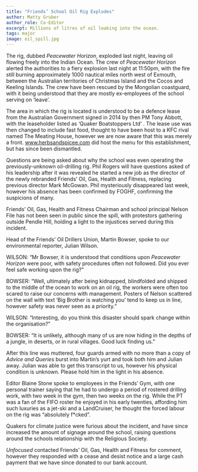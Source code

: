 ```yaml
---
title: "Friends’ School Oil Rig Explodes"
author: Matty Gruber
author_role: Co-Editor
excerpt: Millions of litres of oil leaking into the ocean. 
tags: major
image: oil_spill.jpg
---
```


The rig, dubbed *Peacewater Horizon*, exploded last night, leaving oil flowing
freely into the Indian Ocean.  The crew of *Peacewater Horizon* alerted the
authorities to a fiery explosion last night at 11:50pm, with the fire still
burning approximately 1000 nautical miles north west of Exmouth, between the
Australian territories of Christmas Island and the Cocos and Keeling Islands.
The crew have been rescued by the Mongolian coastguard, with it being understood
that they are mostly ex-employees of the school serving on ‘leave’.

The area in which the rig is located is understood to be a defence lease from
the Australian Government signed in 2014 by then PM Tony Abbott, with the
leaseholder listed as ‘Quaker Boatstoppers Ltd’ . The lease use was then changed
to include fast food, thought to have been host to a KFC rival named The Meating
House, however we are now aware that this was merely a front.
www.herbsandspicee.com did host the menu for this establishment, but has since
been dismantled. 

Questions are being asked about why the school was even operating the
previously-unknown oil-drilling rig. Phil Rogers will have questions asked of
his leadership after it was revealed he started a new job as the director of the
newly rebranded Friends’ Oil, Gas, Health and Fitness, replacing previous
director Mark McGowan. Phil mysteriously disappeared last week, however his
absence has been confirmed by FOGHF, confirming the suspicions of many. 

Friends’ Oil, Gas, Health and Fitness Chairman and school principal Nelson File
has not been seen in public since the spill, with protestors gathering outside
Pendle Hill, holding a light to the injustices served during this incident. 

Head of the Friends’ Oil Drillers Union, Martin Bowser, spoke to our
environmental reporter, Julian Wilson. 

WILSON: “Mr Bowser, it is understood that conditions upon *Peacewater Horizon*
were poor, with safety procedures often not followed. Did you ever feel safe
working upon the rig?”

BOWSER: “Well, ultimately after being kidnapped, blindfolded and shipped to the
middle of the ocean to work on an oil rig, the workers were often too scared to
raise our concerns with management. Posters of Nelson scattered on the wall with
text ‘Big Brother is watching you’ tend to keep us in line, however safety was
never seen as a priority.”

WILSON: “Interesting, do you think this disaster should spark change within the
organisation?”

BOWSER: “It is unlikely, although many of us are now hiding in the depths of a
jungle, in deserts, or in rural villages. Good luck finding us.”

After this line was muttered, four guards armed with no more than a copy of
*Advice and Queries* burst into Martin’s yurt and took both him and Julian away.
Julian was able to get this transcript to us, however his physical condition is
unknown. Please hold him in the light in his absence. 

Editor Blaine Stone spoke to employees in the Friends’ Gym, with one personal
trainer saying that he had to undergo a period of rostered drilling work, with
two week in the gym, then two weeks on the rig. While the PT was a fan of the
FIFO roster he enjoyed in his early twenties, affording him such luxuries as a
jet-ski and a LandCruiser, he thought the forced labour on the rig was
“absolutely f\*cked”. 

Quakers for climate justice were furious about the incident, and have since
increased the amount of signage around the school, raising questions around the
schools relationship with the Religious Society. 

*Unfocused* contacted Friends’ Oil, Gas, Health and Fitness for comment, however
they responded with a cease and desist notice and a large cash payment that we
have since donated to our bank account. 
